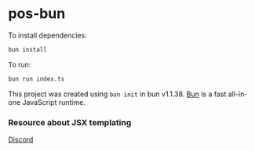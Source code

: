 # pos-bun

To install dependencies:

```bash
bun install
```

To run:

```bash
bun run index.ts
```

This project was created using `bun init` in bun v1.1.38. [Bun](https://bun.sh) is a fast all-in-one JavaScript runtime.

### Resource about JSX templating

[Discord](https://discord.com/channels/1044804142461362206/1177960802821611683)
